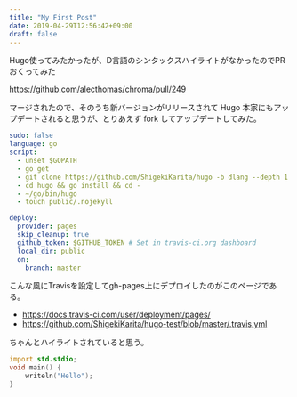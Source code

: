 ```yaml
---
title: "My First Post"
date: 2019-04-29T12:56:42+09:00
draft: false
---
```


Hugo使ってみたかったが、D言語のシンタックスハイライトがなかったのでPRおくってみた

https://github.com/alecthomas/chroma/pull/249

マージされたので、そのうち新バージョンがリリースされて Hugo 本家にもアップデートされると思うが、とりあえず fork してアップデートしてみた。

```yaml
sudo: false
language: go
script:
  - unset $GOPATH
  - go get 
  - git clone https://github.com/ShigekiKarita/hugo -b dlang --depth 1
  - cd hugo && go install && cd -
  - ~/go/bin/hugo
  - touch public/.nojekyll

deploy:
  provider: pages
  skip_cleanup: true
  github_token: $GITHUB_TOKEN # Set in travis-ci.org dashboard
  local_dir: public
  on:
    branch: master
```

こんな風にTravisを設定してgh-pages上にデプロイしたのがこのページである。

- https://docs.travis-ci.com/user/deployment/pages/
- https://github.com/ShigekiKarita/hugo-test/blob/master/.travis.yml

ちゃんとハイライトされていると思う。

```d
import std.stdio;
void main() {
    writeln("Hello");
}
```
